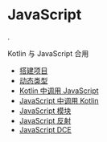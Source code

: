 # JavaScript

.

Kotlin 与 JavaScript 合用

- [搭建项目](js-project-setup.md)
- [动态类型](dynamic-type.md)
- [Kotlin 中调用 JavaScript](js-interop.md)
- [JavaScript 中调用 Kotlin](js-to-kotlin-interop.md)
- [JavaScript 模块](js-modules.md)
- [JavaScript 反射](js-reflection.md)
- [JavaScript DCE](javascript-dce.md)

